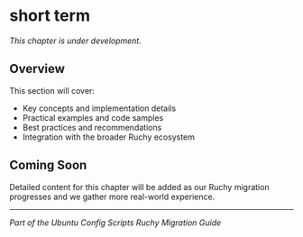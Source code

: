 # short term

*This chapter is under development.*

## Overview

This section will cover:

- Key concepts and implementation details
- Practical examples and code samples  
- Best practices and recommendations
- Integration with the broader Ruchy ecosystem

## Coming Soon

Detailed content for this chapter will be added as our Ruchy migration progresses and we gather more real-world experience.

---

*Part of the Ubuntu Config Scripts Ruchy Migration Guide*
